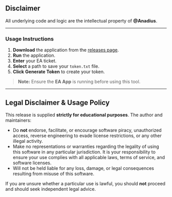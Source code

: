 ## Disclaimer  
All underlying code and logic are the intellectual property of **@Anadius**.  

---
###  Usage Instructions  
1. **Download** the application from the [releases page](https://github.com/xacgbeta/EA-Ticket/releases/download/EATicket/EATicket.exe).  
2. **Run** the application.  
3. **Enter** your EA ticket.  
4. **Select** a path to save your `token.txt` file.  
5. **Click** **Generate Token** to create your token.  

> **Note:** Ensure the **EA App** is running before using this tool.
---
## Legal Disclaimer & Usage Policy
This release is supplied **strictly for educational purposes**. The author and maintainers:

- Do **not** endorse, facilitate, or encourage software piracy, unauthorized access, reverse engineering to evade license restrictions, or any other illegal activity.
- Make no representations or warranties regarding the legality of using this software in any particular jurisdiction. It is your responsibility to ensure your use complies with all applicable laws, terms of service, and software licenses.
- Will not be held liable for any loss, damage, or legal consequences resulting from misuse of this software.

If you are unsure whether a particular use is lawful, you should **not** proceed and should seek independent legal advice.
